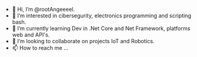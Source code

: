 - 👋 Hi, I’m @rootAngeeeel.
- 👀 I’m interested in cibersegurity, electronics programming and scripting bash.
- 🌱 I’m currently learning Dev in .Net Core and Net Framework, platforms web and API's.
- 💞️ I’m looking to collaborate on projects IoT and Robotics.
- 📫 How to reach me ...

<!---
rootAngeeeel/rootAngeeeel is a ✨ special ✨ repository because its `README.md` (this file) appears on your GitHub profile.
You can click the Preview link to take a look at your changes.
--->
